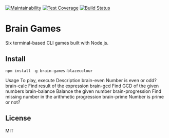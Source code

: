 [![Maintainability](https://api.codeclimate.com/v1/badges/20d5ef7446a2de147cef/maintainability)](https://codeclimate.com/github/bayborodin/project-lvl1-s168/maintainability)
[![Test Coverage](https://api.codeclimate.com/v1/badges/20d5ef7446a2de147cef/test_coverage)](https://codeclimate.com/github/bayborodin/project-lvl1-s168/test_coverage)
[![Build Status](https://travis-ci.org/bayborodin/project-lvl1-s168.svg?branch=master)](https://travis-ci.org/bayborodin/project-lvl1-s168)
# Brain Games
Six terminal-based CLI games built with Node.js.

## Install
```npm install -g brain-games-blazecolour```

Usage
To play, execute	Description
brain-even	Number is even or odd?
brain-calc	Find result of the expression
brain-gcd	Find GCD of the given numbers
brain-balance	Balance the given number
brain-progression	Find missing number in the arithmetic progression
brain-prime	Number is prime or not?

## License
MIT
